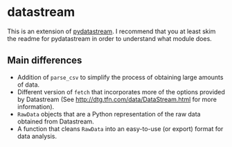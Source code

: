 # datastream

This is an extension of [pydatastream](https://github.com/vfilimonov/pydatastream).  I recommend that you at least skim the readme for pydatastream in order to understand what module does.

## Main differences
 * Addition of `parse_csv` to simplify the process of obtaining large amounts of data.
 * Different version of `fetch` that incorporates more of the options provided by Datastream (See http://dtg.tfn.com/data/DataStream.html for more information).
 * `RawData` objects that are a Python representation of the raw data obtained from Datastream.
 * A function that cleans `RawData` into an easy-to-use (or export) format for data analysis.

